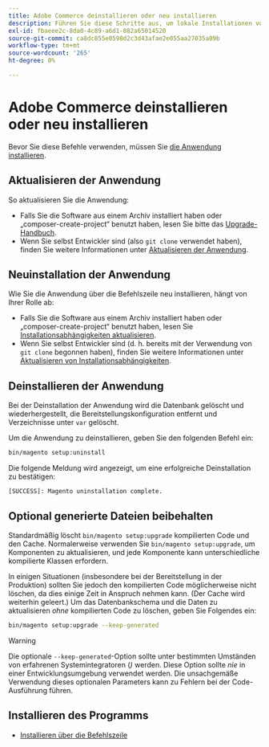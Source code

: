 ```yaml
---
title: Adobe Commerce deinstallieren oder neu installieren
description: Führen Sie diese Schritte aus, um lokale Installationen von Adobe Commerce zu deinstallieren und erneut zu installieren.
exl-id: fbaeee2c-8da0-4c89-a6d1-882a65014520
source-git-commit: ca8dc855e0598d2c3d43afae2e055aa27035a09b
workflow-type: tm+mt
source-wordcount: '265'
ht-degree: 0%

---
```


# Adobe Commerce deinstallieren oder neu installieren

Bevor Sie diese Befehle verwenden, müssen Sie [die Anwendung installieren](../tutorials/install.md).

## Aktualisieren der Anwendung

So aktualisieren Sie die Anwendung:

* Falls Sie die Software aus einem Archiv installiert haben oder „composer-create-project“ benutzt haben, lesen Sie bitte das [Upgrade-Handbuch](../../upgrade/overview.md).
* Wenn Sie selbst Entwickler sind (also `git clone` verwendet haben), finden Sie weitere Informationen unter [Aktualisieren der Anwendung](../../upgrade/developer/git-installs.md).

## Neuinstallation der Anwendung

Wie Sie die Anwendung über die Befehlszeile neu installieren, hängt von Ihrer Rolle ab:

* Falls Sie die Software aus einem Archiv installiert haben oder „composer-create-project“ benutzt haben, lesen Sie [Installationsabhängigkeiten aktualisieren](https://developer.adobe.com/commerce/contributor/guides/install/update-dependencies/).
* Wenn Sie selbst Entwickler sind (d. h. bereits mit der Verwendung von `git clone` begonnen haben), finden Sie weitere Informationen unter [Aktualisieren von Installationsabhängigkeiten](https://developer.adobe.com/commerce/contributor/guides/install/update-dependencies/).

## Deinstallieren der Anwendung

Bei der Deinstallation der Anwendung wird die Datenbank gelöscht und wiederhergestellt, die Bereitstellungskonfiguration entfernt und Verzeichnisse unter `var` gelöscht.

Um die Anwendung zu deinstallieren, geben Sie den folgenden Befehl ein:

```bash
bin/magento setup:uninstall
```

Die folgende Meldung wird angezeigt, um eine erfolgreiche Deinstallation zu bestätigen:

```
[SUCCESS]: Magento uninstallation complete.
```

## Optional generierte Dateien beibehalten

Standardmäßig löscht `bin/magento setup:upgrade` kompilierten Code und den Cache. Normalerweise verwenden Sie `bin/magento setup:upgrade`, um Komponenten zu aktualisieren, und jede Komponente kann unterschiedliche kompilierte Klassen erfordern.

In einigen Situationen (insbesondere bei der Bereitstellung in der Produktion) sollten Sie jedoch den kompilierten Code möglicherweise nicht löschen, da dies einige Zeit in Anspruch nehmen kann. (Der Cache wird weiterhin geleert.) Um das Datenbankschema und die Daten zu aktualisieren *ohne* kompilierten Code zu löschen, geben Sie Folgendes ein:

```bash
bin/magento setup:upgrade --keep-generated
```

>[!WARNING]
>
>Die optionale `--keep-generated`-Option sollte unter bestimmten Umständen von erfahrenen Systemintegratoren (*)* werden. Diese Option sollte *nie* in einer Entwicklungsumgebung verwendet werden. Die unsachgemäße Verwendung dieses optionalen Parameters kann zu Fehlern bei der Code-Ausführung führen.

## Installieren des Programms

* [Installieren über die Befehlszeile](../advanced.md)
